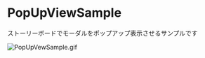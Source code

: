# PopUpViewSample
ストーリーボードでモーダルをポップアップ表示させるサンプルです

![PopUpVewSample.gif](https://qiita-image-store.s3.amazonaws.com/0/49022/789ee93d-2538-9b66-04e2-62f278714a5f.gif "PopUpVewSample.gif")
